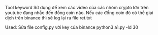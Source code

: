 Tool keyword
Sử dụng để xem các video của các nhóm crypto lớn trên youtube đang nhắc đến đồng coin nào. Nếu các đồng coin đó có thể giai dịch trên binance thì sẽ log lại ra file ret.txt

Used: 
  Sửa file config.py với key của binance
  python3 a1.py -ld 30
